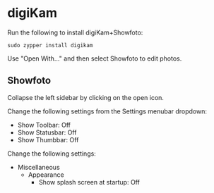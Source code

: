 # digiKam

Run the following to install digiKam+Showfoto:

```
sudo zypper install digikam
```

Use "Open With..." and then select Showfoto to edit photos.

## Showfoto

Collapse the left sidebar by clicking on the open icon.

Change the following settings from the Settings menubar dropdown:

- Show Toolbar: Off
- Show Statusbar: Off
- Show Thumbbar: Off

Change the following settings:

- Miscellaneous
  - Appearance
    - Show splash screen at startup: Off
